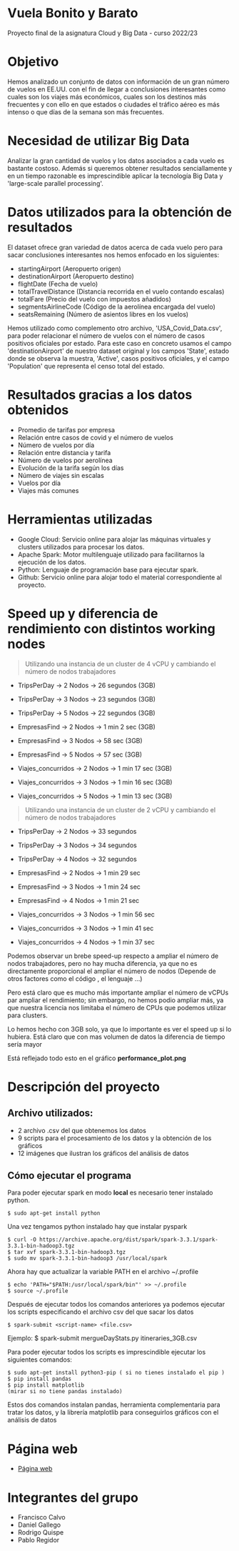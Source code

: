 # Vuela Bonito y Barato
Proyecto final de la asignatura Cloud y Big Data - curso 2022/23

# Objetivo
Hemos analizado un conjunto de datos con información de un gran número de vuelos en EE.UU. con el fin de llegar a conclusiones interesantes como cuales son los viajes más económicos, cuales son los destinos más frecuentes y con ello en que estados o ciudades el tráfico aéreo es más intenso o que días de la semana son más frecuentes.

# Necesidad de utilizar Big Data
Analizar la gran cantidad de vuelos y los datos asociados a cada vuelo es bastante costoso. Además si queremos obtener resultados senciallamente y en un tiempo razonable es imprescindible aplicar la tecnología Big Data y 'large-scale parallel processing'.

# Datos utilizados para la obtención de resultados
El dataset ofrece gran variedad de datos acerca de cada vuelo pero para sacar conclusiones interesantes nos hemos enfocado en los siguientes:

- startingAirport (Aeropuerto origen)
- destinationAirport (Aeropuerto destino)
- flightDate (Fecha de vuelo)
- totalTravelDistance (Distancia recorrida en el vuelo contando escalas)
- totalFare (Precio del vuelo con impuestos añadidos)
- segmentsAirlineCode (Código de la aerolínea encargada del vuelo)
- seatsRemaining (Número de asientos libres en los vuelos)

Hemos utilizado como complemento otro archivo, 'USA_Covid_Data.csv', para poder relacionar el número de vuelos con el número de casos positivos oficiales por estado. Para este caso en concreto usamos el campo 'destinationAirport' de nuestro dataset original y los campos 'State', estado donde se observa la muestra, 'Active', casos positivos oficiales, y el campo 'Population' que representa el censo total del estado.

# Resultados gracias a los datos obtenidos 

- Promedio de tarifas por empresa
- Relación entre casos de covid y el número de vuelos
- Número de vuelos por día
- Relación entre distancia y tarifa
- Número de vuelos por aerolínea
- Evolución de la tarifa según los días
- Número de viajes sin escalas
- Vuelos por día
- Viajes más comunes

# Herramientas utilizadas
- Google Cloud: Servicio online para alojar las máquinas virtuales y clusters utilizados para procesar los datos.
- Apache Spark: Motor multilenguaje utilizado para facilitarnos la ejecución de los datos.
- Python: Lenguaje de programación base para ejecutar spark.
- Github: Servicio online para alojar todo el material correspondiente al proyecto.

# Speed up y diferencia de rendimiento con distintos working nodes
> Utilizando una instancia de un cluster de 4 vCPU y cambiando el número de nodos trabajadores  
- TripsPerDay -> 2 Nodos -> 26 segundos (3GB)
- TripsPerDay -> 3 Nodos -> 23 segundos (3GB) 
- TripsPerDay -> 5 Nodos -> 22 segundos (3GB)

- EmpresasFind -> 2 Nodos -> 1 min 2 sec (3GB)
- EmpresasFind -> 3 Nodos -> 58 sec (3GB)
- EmpresasFind -> 5 Nodos -> 57 sec (3GB)

- Viajes_concurridos -> 2 Nodos -> 1 min 17 sec (3GB)
- Viajes_concurridos -> 3 Nodos -> 1 min 16 sec (3GB)
- Viajes_concurridos -> 5 Nodos -> 1 min 13 sec (3GB)

> Utilizando una instancia de un cluster de 2 vCPU y cambiando el número de nodos trabajadores
- TripsPerDay -> 2 Nodos -> 33 segundos 
- TripsPerDay -> 3 Nodos -> 34 segundos 
- TripsPerDay -> 4 Nodos -> 32 segundos 

- EmpresasFind -> 2 Nodos -> 1 min 29 sec 
- EmpresasFind -> 3 Nodos -> 1 min 24 sec 
- EmpresasFind -> 4 Nodos -> 1 min 21 sec  

- Viajes_concurridos -> 3 Nodos -> 1 min 56 sec  
- Viajes_concurridos -> 3 Nodos -> 1 min 41 sec  
- Viajes_concurridos -> 4 Nodos -> 1 min 37 sec 

Podemos observar un brebe speed-up respecto a ampliar el número de nodos trabajadores, pero no hay mucha diferencia, 
ya que no es directamente proporcional el ampliar el número de nodos (Depende de otros factores como el código , el lenguaje ...)

Pero está claro que es mucho más importante ampliar el número de vCPUs par ampliar el rendimiento; sin embargo, no hemos podio ampliar más,
ya que nuestra licencia nos limitaba el número de CPUs que podemos utilizar para clusters.

Lo hemos hecho con 3GB solo, ya que lo importante es ver el speed up si lo hubiera. Está claro que con mas volumen de datos 
la diferencia de tiempo sería mayor

Está reflejado todo esto en el gráfico **performance_plot.png**



# Descripción del proyecto

## Archivo utilizados:
* 2 archivo .csv del que obtenemos los datos
* 9 scripts para el procesamiento de los datos y la obtención de los gráficos
* 12 imágenes que ilustran los gráficos del análisis de datos

## Cómo ejecutar el programa
Para poder ejecutar spark en modo **local** es necesario tener instalado python.
```
$ sudo apt-get install python
```

Una vez tengamos python instalado hay que instalar pyspark
```
$ curl -O https://archive.apache.org/dist/spark/spark-3.3.1/spark-3.3.1-bin-hadoop3.tgz
$ tar xvf spark-3.3.1-bin-hadoop3.tgz
$ sudo mv spark-3.3.1-bin-hadoop3 /usr/local/spark
```
Ahora hay que actualizar la variable PATH en el archivo ~/.profile
```
$ echo 'PATH="$PATH:/usr/local/spark/bin"' >> ~/.profile
$ source ~/.profile
```
Después de ejecutar todos los comandos anteriores ya podemos ejecutar los scripts especificando el archivo csv del que sacar los datos
```
$ spark-submit <script-name> <file.csv>
```
Ejemplo: $ spark-submit mergueDayStats.py itineraries_3GB.csv

Para poder ejecutar todos los scripts es imprescindible ejecutar los siguientes comandos:
```
$ sudo apt-get install python3-pip ( si no tienes instalado el pip )
$ pip install pandas
$ pip install matplotlib
(mirar si no tiene pandas instalado)
```
Estos dos comandos instalan pandas, herramienta complementaria para tratar los datos, y la librería matplotlib para conseguirlos gráficos con el análisis de datos

# Página web
* [Página web](https://tripanalistycs.odoo.com/@/)

# Integrantes del grupo
* Francisco Calvo
* Daniel Gallego
* Rodrigo Quispe
* Pablo Regidor
